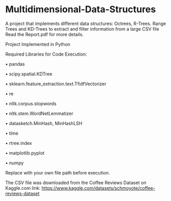 # Multidimensional-Data-Structures
A project that implements different data structures: Octrees, R-Trees.  Range Trees and KD-Trees to extract and filter information from a large CSV file 
Read the Report.pdf for more details. 

Project Implemented in Python

Required Libraries for Code Execution:

•	pandas

•	scipy.spatial.KDTree

•	sklearn.feature_extraction.text.TfidfVectorizer

•	re

•	nltk.corpus.stopwords

•	nltk.stem.WordNetLemmatizer

•	datasketch.MinHash, MinHashLSH

•	time

•	rtree.index

•	matplotlib.pyplot

•	numpy

Replace with your own file path before execution.

The CSV file was downloaded from the Coffee Reviews Dataset on Kaggle.com link:
https://www.kaggle.com/datasets/schmoyote/coffee-reviews-dataset
